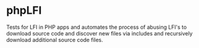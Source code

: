 # phpLFI
Tests for LFI in PHP apps and automates the process of abusing LFI's to download source code and discover new files via includes and recursively download additional source code files.
